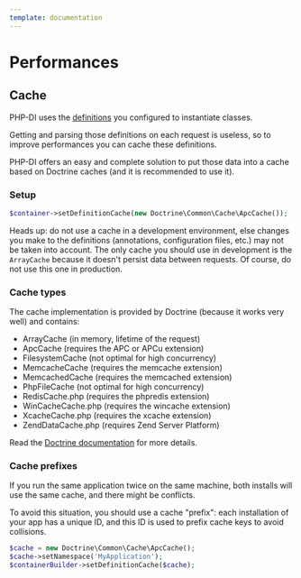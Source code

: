 ```yaml
---
template: documentation
---
```


# Performances

## Cache

PHP-DI uses the [definitions](definition.md) you configured to instantiate classes.

Getting and parsing those definitions on each request is useless, so to improve performances you can cache these definitions.

PHP-DI offers an easy and complete solution to put those data into a cache based on Doctrine caches (and it is recommended to use it).


### Setup

```php
$container->setDefinitionCache(new Doctrine\Common\Cache\ApcCache());
```

Heads up: do not use a cache in a development environment, else changes you make to the definitions
(annotations, configuration files, etc.) may not be taken into account.
The only cache you should use in development is the `ArrayCache` because it doesn't persist data between requests.
Of course, do not use this one in production.

### Cache types

The cache implementation is provided by Doctrine (because it works very well) and contains:

- ArrayCache (in memory, lifetime of the request)
- ApcCache (requires the APC or APCu extension)
- FilesystemCache (not optimal for high concurrency)
- MemcacheCache (requires the memcache extension)
- MemcachedCache (requires the memcached extension)
- PhpFileCache (not optimal for high concurrency)
- RedisCache.php (requires the phpredis extension)
- WinCacheCache.php (requires the wincache extension)
- XcacheCache.php (requires the xcache extension)
- ZendDataCache.php (requires Zend Server Platform)

Read the [Doctrine documentation](http://docs.doctrine-project.org/projects/doctrine-common/en/latest/reference/caching.html)
for more details.

### Cache prefixes

If you run the same application twice on the same machine, both installs will use the same cache, and there might be conflicts.

To avoid this situation, you should use a cache "prefix": each installation of your app has a unique ID, and this ID is used to prefix cache keys
to avoid collisions.

```php
$cache = new Doctrine\Common\Cache\ApcCache();
$cache->setNamespace('MyApplication');
$containerBuilder->setDefinitionCache($cache);
```
